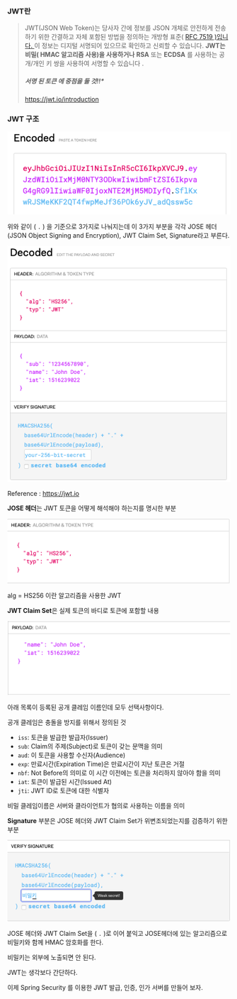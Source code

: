 ### JWT란

>JWT(JSON Web Token)는 당사자 간에 정보를 JSON 개체로 안전하게 전송하기 위한 간결하고 자체 포함된 방법을 정의하는 개방형 표준( [RFC 7519 )입니다. ](https://tools.ietf.org/html/rfc7519)이 정보는 디지털 서명되어 있으므로 확인하고 신뢰할 수 있습니다. **JWT는 비밀( HMAC 알고리즘 사용)을 사용하거나** **RSA** 또는 **ECDSA** 를 사용하는 공개/개인 키 쌍을 사용하여 서명할 수 있습니다 .
>
>##### **서명* 된 토큰 에 중점을 둘 것!!**
>
>https://jwt.io/introduction





### JWT 구조

![image-20220210135535355](../images/image-20220210135535355.png)



위와 같이 ( `.` ) 을 기준으로 3가지로 나눠지는데 이 3가지 부분을 각각 JOSE 헤더(JSON Object Signing and Encryption), JWT Claim Set, Signature라고 부른다.



![image-20220210135548237](../images/image-20220210135548237.png)

Reference : https://jwt.io



**JOSE 헤더**는 JWT 토큰을 어떻게 해석해야 하는지를 명시한 부분

![image-20220210161203502](../images/image-20220210161203502.png)

alg = HS256 이란 알고리즘을 사용한 JWT

**JWT Claim Set**은 실제 토큰의 바디로 토큰에 포함할 내용

![image-20220210161234298](../images/image-20220210161234298.png)

아래 목록이 등록된 공개 클레임 이름인데 모두 선택사항이다.

공개 클레임은 충돌을 방지를 위해서 정의된 것

- `iss`: 토큰을 발급한 발급자(Issuer)
- `sub`: Claim의 주제(Subject)로 토큰이 갖는 문맥을 의미
- `aud`: 이 토큰을 사용할 수신자(Audience)
- `exp`: 만료시간(Expiration Time)은 만료시간이 지난 토큰은 거절
- `nbf`: Not Before의 의미로 이 시간 이전에는 토큰을 처리하지 않아야 함을 의미
- `iat`: 토큰이 발급된 시간(Issued At)
- `jti`: JWT ID로 토큰에 대한 식별자

비밀 클레임이름은 서버와 클라이언트가 협의로 사용하는 이름을 의미

**Signature** 부분은 JOSE 헤더와 JWT Claim Set가 위변조되었는지를 검증하기 위한 부분

![image-20220210161147014](../images/image-20220210161147014.png)

JOSE 헤더와 JWT Claim Set을 ( `.` )로 이어 붙익고 JOSE헤더에 있는 알고리즘으로 비밀키와 함께 HMAC 암호화를 한다.

비밀키는 외부에 노출되면 안 된다.



JWT는 생각보다 간단하다.

이제 Spring Security 를 이용한 JWT 발급, 인증, 인가 서버를 만들어 보자.